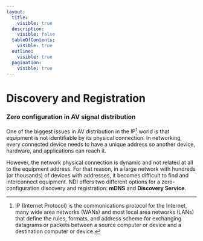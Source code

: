 ```yaml
---
layout:
  title:
    visible: true
  description:
    visible: false
  tableOfContents:
    visible: true
  outline:
    visible: true
  pagination:
    visible: true
---
```


# Discovery and Registration

### Zero configuration in AV signal distribution <a href="#toc144291436" id="toc144291436"></a>

One of the biggest issues in AV distribution in the IP[^1] world is that equipment is not identifiable by its physical connection. In networking, every connected device needs to have a unique address so another device, hardware, and applications can reach it.&#x20;

However, the network physical connection is dynamic and not related at all to the equipment address. For that reason, in a large network with hundreds (or thousands) of devices with addresses, it becomes difficult to find and interconnect equipment. NDI offers two different options for a zero-configuration discovery and registration: **mDNS** and **Discovery Service**.

[^1]: IP (Internet Protocol) is the communications protocol for the Internet, many wide area networks (WANs) and most local area networks (LANs) that define the rules, formats, and address scheme for exchanging datagrams or packets between a source computer or device and a destination computer or device.
